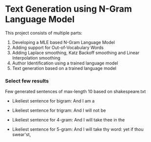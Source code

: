 # Text Generation using N-Gram Language Model

This project consists of multiple parts: 
1. Developing a MLE based N-Gram Language Model
2. Adding support for Out-of-Vocabulary Words
3. Adding Laplace smoothing, Katz Backoff smoothing and Linear Interpolation smoothing
4. Author Identification using a trained language model
5. Text generation based on a trained language model

### Select few results

Few generated sentences of max-length 10 based on shakespeare.txt

* Likeliest sentence for bigram: And I am a <unk>

* Likeliest sentence for trigram: And I will not be <unk>

* Likeliest sentence for 4-gram: And I will take thee in the

* Likeliest sentence for 5-gram: And I will take thy word: yet if thou swear'st,

